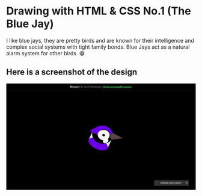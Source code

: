 # Drawing with HTML & CSS No.1 (The Blue Jay)

I like blue jays, they are pretty birds and are known for their intelligence and complex social systems with tight family bonds.
Blue Jays act as a natural alarm system for other birds. 😁

## Here is a screenshot of the design

<img src="https://raw.githubusercontent.com/JewelRichardson/DWHC-Bluejay/main/preview.png"  />
